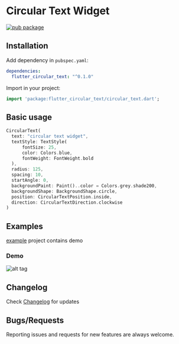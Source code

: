 # Circular Text Widget

[![pub package](https://img.shields.io/pub/v/flutter_circular_text.svg)](https://pub.dartlang.org/packages/flutter_circular_text)

## Installation

Add dependency in `pubspec.yaml`:
```yaml
dependencies:
  flutter_circular_text: "^0.1.0"
```

Import in your project:
```dart
import 'package:flutter_circular_text/circular_text.dart';
```

## Basic usage

```dart
CircularText(
  text: "circular text widget",
  textStyle: TextStyle(
      fontSize: 25,
      color: Colors.blue,
      fontWeight: FontWeight.bold
  ),
  radius: 125,
  spacing: 10,
  startAngle: 0,
  backgroundPaint: Paint()..color = Colors.grey.shade200,
  backgroundShape: BackgroundShape.circle,
  position: CircularTextPosition.inside,
  direction: CircularTextDirection.clockwise
)
```

## Examples

[example](https://github.com/faob-dev/flutter_circular_text/tree/master/example) project contains demo

### Demo
![alt tag](https://raw.githubusercontent.com/faob-dev/flutter_circular_text/master/screenshots/circular_text.gif)


## Changelog
Check [Changelog](https://github.com/faob-dev/flutter_circular_text/blob/master/CHANGELOG.md) for updates

## Bugs/Requests
Reporting issues and requests for new features are always welcome.
